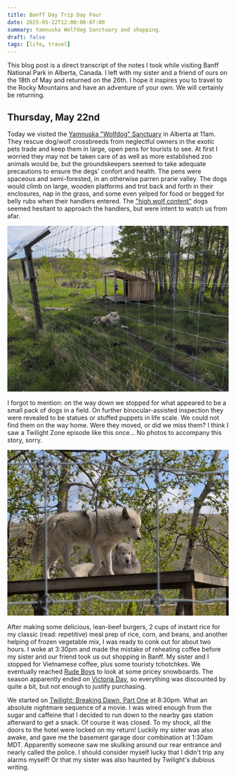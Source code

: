 ```yaml
---
title: Banff Day Trip Day Four
date: 2025-05-22T12:00:00-07:00
summary: Yamnuska Wolfdog Sanctuary and shopping.
draft: false
tags: [life, travel]
---
```


This blog post is a direct transcript of the notes I took while visiting Banff
National Park in Alberta, Canada. I left with my sister and a friend of ours on
the 18th of May and returned on the 26th. I hope it inspires you to travel to
the Rocky Mountains and have an adventure of your own. We will certainly be
returning.

## Thursday, May 22nd

Today we visited the [Yamnuska "Wolfdog"
Sanctuary](https://www.yamnuskawolfdogsanctuary.com/) in Alberta at 11am. They
rescue dog/wolf crossbreeds from neglectful owners in the exotic pets trade and
keep them in large, open pens for tourists to see. At first I worried they may
not be taken care of as well as more established zoo animals would be, but the
groundskeepers seemed to take adequate precautions to ensure the degs' confort
and health. The pens were spaceous and semi-forested, in an otherwise parren
prarie valley. The dogs would climb on large, wooden platforms and trot back
and forth in their enclosures, nap in the grass, and some even yelped for food
or begged for belly rubs when their handlers entered. The ["high wolf
content"](https://www.wolfdogawareness.com/) dogs seemed hesitant to approach
the handlers, but were intent to watch us from afar.

![Naqqui](naqqui.webp)

I forgot to mention: on the way down we stopped for what appeared to be a small
pack of dogs in a field. On further binocular-assisted inspection they were
revealed to be statues or stuffed puppets in life scale. We could not find them
on the way home. Were they moved, or did we miss them? I think I saw a Twilight
Zone episode like this once... No photos to accompany this story, sorry.

![Mist and Meeka](mist-and-meeka.webp)

After making some delicious, lean-beef burgers, 2 cups of instant rice for my
classic (read: repetitive) meal prep of rice, corn, and beans, and another
helping of frozen vegetable mix, I was ready to conk out for about two hours. I
woke at 3:30pm and made the mistake of reheating coffee before my sister and
our friend took us out shopping in Banff. My sister and I stopped for Vietnamese
coffee, plus some touristy tchotchkes. We eventually reached [Rude
Boys](https://rudeboys.com/products/rude-boys-shop-deck-s25-banff-ave-8-5?_pos=1&_sid=1a8219e9a&_ss=r)
to look at some pricey snowboards. The season apparently ended on [Victoria
Day](https://www.statutoryholidays.com/victoria_day_comments.php), so
everything was discounted by quite a bit, but not enough to justify purchasing.

We started on [Twilight: Breaking Dawn, Part
One](https://www.imdb.com/title/tt1324999/) at 8:30pm. What an absolute
nightmare sequence of a movie. I was wired enough from the sugar and caffeine
that I decided to run down to the nearby gas station afterward to get a snack.
Of course it was closed. To my shock, all the doors to the hotel were locked on
my return! Luckily my sister was also awake, and gave me the basement garage door
combination at 1:30am MDT. Apparently someone saw me skulking around our rear
entrance and nearly called the police. I should consider myself lucky that I
didn't trip any alarms myself! Or that my sister was also haunted by Twilight's
dubious writing.

